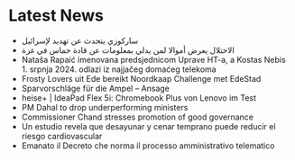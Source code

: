 # Latest News
-  ساركوزي يتحدث عن تهديد لإسرائيل
-  الاحتلال يعرض أموالا لمن يدلي بمعلومات عن قادة حماس في غزة
-  Nataša Rapaić imenovana predsjednicom Uprave HT-a, a Kostas Nebis 1. srpnja 2024. odlazi iz najjačeg domaćeg telekoma
-  Frosty Lovers uit Ede bereikt Noordkaap Challenge met EdeStad
-  Sparvorschläge für die Ampel – Ansage
-  heise+ | IdeaPad Flex 5i: Chromebook Plus von Lenovo im Test
-  PM Dahal to drop underperforming ministers
-  Commissioner Chand stresses promotion of good governance
-  Un estudio revela que desayunar y cenar temprano puede reducir el riesgo cardiovascular
-  Emanato il Decreto che norma il processo amministrativo telematico
